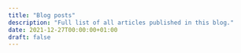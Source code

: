 ```yaml
---
title: "Blog posts"
description: "Full list of all articles published in this blog."
date: 2021-12-27T00:00:00+01:00
draft: false
---
```

